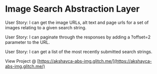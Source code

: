 # Image Search Abstraction Layer

User Story: I can get the image URLs, alt text and page urls for a set of images relating to a given search string.

User Story: I can paginate through the responses by adding a ?offset=2 parameter to the URL.

User Story: I can get a list of the most recently submitted search strings.

View Project @ [https://akshayca-abs-img.glitch.me/](https://akshayca-abs-img.glitch.me/)
